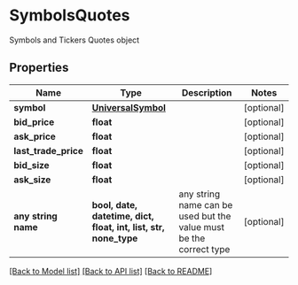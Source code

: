 # SymbolsQuotes

Symbols and Tickers Quotes object

## Properties
Name | Type | Description | Notes
------------ | ------------- | ------------- | -------------
**symbol** | [**UniversalSymbol**](UniversalSymbol.md) |  | [optional] 
**bid_price** | **float** |  | [optional] 
**ask_price** | **float** |  | [optional] 
**last_trade_price** | **float** |  | [optional] 
**bid_size** | **float** |  | [optional] 
**ask_size** | **float** |  | [optional] 
**any string name** | **bool, date, datetime, dict, float, int, list, str, none_type** | any string name can be used but the value must be the correct type | [optional]

[[Back to Model list]](../README.md#documentation-for-models) [[Back to API list]](../README.md#documentation-for-api-endpoints) [[Back to README]](../README.md)


